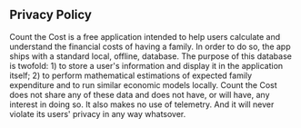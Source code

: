 Privacy Policy
--------------

Count the Cost is a free application intended to help users calculate and understand the financial costs of having a family. In order to do so, the app ships with a standard local, offline, database. The purpose of this database is twofold: 1) to store a user's information and display it in the application itself; 2) to perform mathematical estimations of expected family expenditure and to run similar economic models locally. Count the Cost does not share any of these data and does not have, or will have, any interest in doing so. It also makes no use of telemetry. And it will never violate its users' privacy in any way whatsover.
